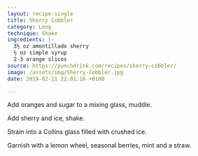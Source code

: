 ```yaml
---
layout: recipe-single
title: Sherry Cobbler
category: Long
technique: Shake
ingredients: |-
  3½ oz amontillado sherry
  ½ oz simple syrup
  2-3 orange slices
source: https://punchdrink.com/recipes/sherry-cobbler/
image: /assets/img/Sherry-Cobbler.jpg
date: 2019-02-11 22:01:16 +0100

---
```

Add oranges and sugar to a mixing glass, muddle.

Add sherry and ice, shake.

Strain into a Collins glass filled with crushed ice.

Garnish with a lemon wheel, seasonal berries, mint and a straw.